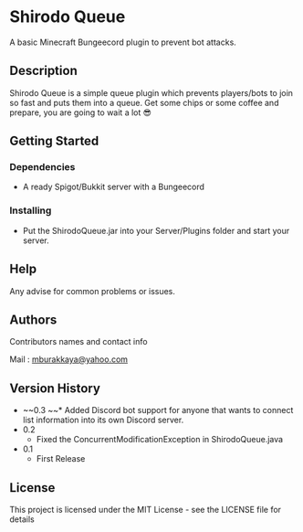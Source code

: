 # Shirodo Queue

A basic Minecraft Bungeecord plugin to prevent bot attacks.

## Description

Shirodo Queue is a simple queue plugin which prevents players/bots to join so fast and puts them into a queue.
Get some chips or some coffee and prepare, you are going to wait a lot 😎

## Getting Started

### Dependencies

* A ready Spigot/Bukkit server with a Bungeecord

### Installing

* Put the ShirodoQueue.jar into your Server/Plugins folder and start your server.

## Help

Any advise for common problems or issues.

## Authors

Contributors names and contact info

Mail    :   mburakkaya@yahoo.com



## Version History

* ~~0.3
    ~~* Added Discord bot support for anyone that wants to connect list information into its own Discord server.
* 0.2
    * Fixed the ConcurrentModificationException in ShirodoQueue.java
* 0.1
    * First Release

## License

This project is licensed under the MIT License - see the LICENSE file for details
